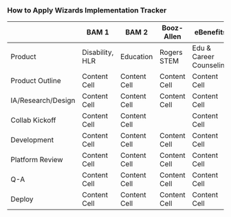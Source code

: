 ### How to Apply Wizards Implementation Tracker


|                     | BAM 1            | BAM 2            | Booz-Allen    |  eBenefits              |
| -------------       | -------------    | -------------    | ------------- | -------------           |
| Product             | Disability, HLR  | Education        | Rogers STEM   | Edu & Career Counseling |
| Product Outline     | Content Cell     | Content Cell     | Content Cell  | Content Cell |
| IA/Research/Design  | Content Cell     | Content Cell     | Content Cell  | Content Cell |
| Collab Kickoff      | Content Cell     | Content Cell     |               | Content Cell |
| Development         | Content Cell     | Content Cell     | Content Cell  | Content Cell |
| Platform Review     | Content Cell     | Content Cell     | Content Cell  | Content Cell |
| Q-A                 | Content Cell     | Content Cell     | Content Cell  | Content Cell |
| Deploy              | Content Cell     | Content Cell     | Content Cell  | Content Cell |
